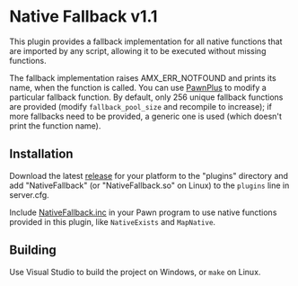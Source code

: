 Native Fallback v1.1
==========

This plugin provides a fallback implementation for all native functions that are imported by any script, allowing it to be executed without missing functions.

The fallback implementation raises AMX_ERR_NOTFOUND and prints its name, when the function is called. You can use [PawnPlus](https://github.com/IllidanS4/PawnPlus/) to modify a particular fallback function. By default, only 256 unique fallback functions are provided (modify `fallback_pool_size` and recompile to increase); if more fallbacks need to be provided, a generic one is used (which doesn't print the function name).

## Installation
Download the latest [release](//github.com/IllidanS4/NativeFallback/releases/latest) for your platform to the "plugins" directory and add "NativeFallback" (or "NativeFallback.so" on Linux) to the `plugins` line in server.cfg.

Include [NativeFallback.inc](pawno/include/NativeFallback.inc) in your Pawn program to use native functions provided in this plugin, like `NativeExists` and `MapNative`.

## Building
Use Visual Studio to build the project on Windows, or `make` on Linux.
